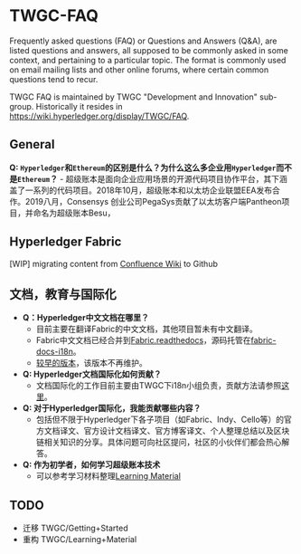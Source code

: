# TWGC-FAQ
Frequently asked questions (FAQ) or Questions and Answers (Q&A), are listed questions and answers, all supposed to be commonly asked in some context, and pertaining to a particular topic. The format is commonly used on email mailing lists and other online forums, where certain common questions tend to recur.

TWGC FAQ is maintained by TWGC "Development and Innovation" sub-group. Historically it resides in https://wiki.hyperledger.org/display/TWGC/FAQ.

## General
**Q: `Hyperledger`和`Ethereum`的区别是什么？为什么这么多企业用`Hyperledger`而不是`Ethereum`？**
    - 超级账本是面向企业应用场景的开源代码项目协作平台，其下涵盖了一系列的代码项目。2018年10月，超级账本和以太坊企业联盟EEA发布合作。2019八月，Consensys 创业公司PegaSys贡献了以太坊客户端Pantheon项目，并命名为超级账本Besu，

## Hyperledger Fabric 
[WIP] migrating content from [Confluence Wiki](https://wiki.hyperledger.org/display/TWGC/FAQ) to Github 

## 文档，教育与国际化 
- **Q：Hyperledger中文文档在哪里？**
    - 目前主要在翻译Fabric的中文文档，其他项目暂未有中文翻译。
    - Fabric中文文档已经合并到[Fabric.readthedocs](https://hyperledger-fabric.readthedocs.io/zh_CN/release-2.2/)，源码托管在[fabric-docs-i18n](https://github.com/hyperledger/fabric-docs-i18n)。
    - [较早的版本](https://hyperledgercn.github.io/hyperledgerDocs/)，该版本不再维护。
- **Q: Hyperledger文档国际化如何贡献？**
    - 文档国际化的工作目前主要由TWGC下i18n小组负责，贡献方法请参照[这里](https://wiki.hyperledger.org/display/TWGC/Getting+Started)。
- **Q: 对于Hyperledger国际化，我能贡献哪些内容？**
    - 包括但不限于Hyperledger下各子项目（如Fabric、Indy、Cello等）的官方文档译文、官方设计文档译文、官方博客译文、个人整理总结以及区块链相关知识的分享。具体问题可向社区提问，社区的小伙伴们都会热心解答。
- **Q: 作为初学者，如何学习超级账本技术**
    - 可以参考学习材料整理[Learning Material](https://wiki.hyperledger.org/display/TWGC/Learning+Material)
    
    
## TODO 
- 迁移 TWGC/Getting+Started
- 重构 TWGC/Learning+Material
